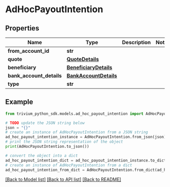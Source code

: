 # AdHocPayoutIntention


## Properties

Name | Type | Description | Notes
------------ | ------------- | ------------- | -------------
**from_account_id** | **str** |  | 
**quote** | [**QuoteDetails**](QuoteDetails.md) |  | 
**beneficiary** | [**BeneficiaryDetails**](BeneficiaryDetails.md) |  | 
**bank_account_details** | [**BankAccountDetails**](BankAccountDetails.md) |  | 
**type** | **str** |  | 

## Example

```python
from trivium_python_sdk.models.ad_hoc_payout_intention import AdHocPayoutIntention

# TODO update the JSON string below
json = "{}"
# create an instance of AdHocPayoutIntention from a JSON string
ad_hoc_payout_intention_instance = AdHocPayoutIntention.from_json(json)
# print the JSON string representation of the object
print(AdHocPayoutIntention.to_json())

# convert the object into a dict
ad_hoc_payout_intention_dict = ad_hoc_payout_intention_instance.to_dict()
# create an instance of AdHocPayoutIntention from a dict
ad_hoc_payout_intention_from_dict = AdHocPayoutIntention.from_dict(ad_hoc_payout_intention_dict)
```
[[Back to Model list]](../README.md#documentation-for-models) [[Back to API list]](../README.md#documentation-for-api-endpoints) [[Back to README]](../README.md)


